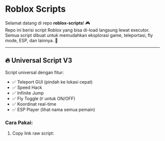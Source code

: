 # Roblox Scripts

Selamat datang di repo **roblox-scripts**! 🎮  
Repo ini berisi script Roblox yang bisa di-load langsung lewat executor.  
Semua script dibuat untuk memudahkan eksplorasi game, teleportasi, fly mode, ESP, dan lainnya. 🚀

---

## 🔥 Universal Script V3
Script universal dengan fitur:
- ✅ Teleport GUI (pindah ke lokasi cepat)
- ✅ Speed Hack
- ✅ Infinite Jump
- ✅ Fly Toggle (`F` untuk ON/OFF)
- ✅ Koordinat real-time
- ✅ ESP Player (lihat nama semua pemain)

### Cara Pakai:
1. Copy link raw script:
